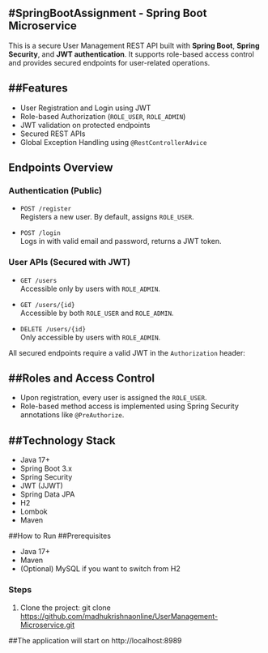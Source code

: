 #SpringBootAssignment - Spring Boot Microservice
--------------------------------------------------
This is a secure User Management REST API built with **Spring Boot**, **Spring Security**, and **JWT authentication**. 
It supports role-based access control and provides secured endpoints for user-related operations.

##Features
----------
- User Registration and Login using JWT
- Role-based Authorization (`ROLE_USER`, `ROLE_ADMIN`)
- JWT validation on protected endpoints
- Secured REST APIs
- Global Exception Handling using `@RestControllerAdvice`

## Endpoints Overview

### Authentication (Public)

- `POST /register`  
  Registers a new user. By default, assigns `ROLE_USER`.

- `POST /login`  
  Logs in with valid email and password, returns a JWT token.

### User APIs (Secured with JWT)

- `GET /users`  
  Accessible only by users with `ROLE_ADMIN`.

- `GET /users/{id}`  
  Accessible by both `ROLE_USER` and `ROLE_ADMIN`.

- `DELETE /users/{id}`  
  Only accessible by users with `ROLE_ADMIN`.

All secured endpoints require a valid JWT in the `Authorization` header:

##Roles and Access Control
--------------------------
- Upon registration, every user is assigned the `ROLE_USER`.
- Role-based method access is implemented using Spring Security annotations like `@PreAuthorize`.

##Technology Stack
------------------
- Java 17+
- Spring Boot 3.x
- Spring Security
- JWT (JJWT)
- Spring Data JPA
- H2
- Lombok
- Maven

##How to Run
##Prerequisites

- Java 17+
- Maven
- (Optional) MySQL if you want to switch from H2

### Steps
1. Clone the project:
git clone https://github.com/madhukrishnaonline/UserManagement-Microservice.git

##The application will start on http://localhost:8989
